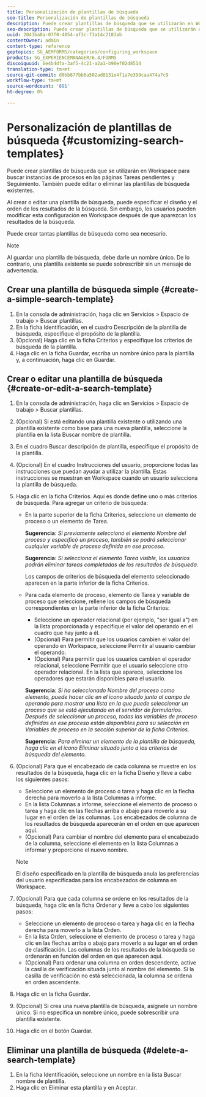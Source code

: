 ```yaml
---
title: Personalización de plantillas de búsqueda
seo-title: Personalización de plantillas de búsqueda
description: Puede crear plantillas de búsqueda que se utilizarán en Workspace para buscar instancias de procesos en las páginas Tareas pendientes y Seguimiento. También puede editar o eliminar las plantillas de búsqueda existentes.
seo-description: Puede crear plantillas de búsqueda que se utilizarán en Workspace para buscar instancias de procesos en las páginas Tareas pendientes y Seguimiento. También puede editar o eliminar las plantillas de búsqueda existentes.
uuid: 2043ba8a-07f0-4054-af3c-f3a14c2183ab
contentOwner: admin
content-type: reference
geptopics: SG_AEMFORMS/categories/configuring_workspace
products: SG_EXPERIENCEMANAGER/6.4/FORMS
discoiquuid: 6e4b4dfa-3af5-4c21-a2a1-b90ef02d8514
translation-type: tm+mt
source-git-commit: d0bb877bb6a502ad0131e4f1a7e399caa474a7c9
workflow-type: tm+mt
source-wordcount: '891'
ht-degree: 0%

---
```



# Personalización de plantillas de búsqueda {#customizing-search-templates}

Puede crear plantillas de búsqueda que se utilizarán en Workspace para buscar instancias de procesos en las páginas Tareas pendientes y Seguimiento. También puede editar o eliminar las plantillas de búsqueda existentes.

Al crear o editar una plantilla de búsqueda, puede especificar el diseño y el orden de los resultados de la búsqueda. Sin embargo, los usuarios pueden modificar esta configuración en Workspace después de que aparezcan los resultados de la búsqueda.

Puede crear tantas plantillas de búsqueda como sea necesario.

>[!NOTE]
>
>Al guardar una plantilla de búsqueda, debe darle un nombre único. De lo contrario, una plantilla existente se puede sobrescribir sin un mensaje de advertencia.

## Crear una plantilla de búsqueda simple {#create-a-simple-search-template}

1. En la consola de administración, haga clic en Servicios > Espacio de trabajo > Buscar plantillas.
1. En la ficha Identificación, en el cuadro Descripción de la plantilla de búsqueda, especifique el propósito de la plantilla.
1. (Opcional) Haga clic en la ficha Criterios y especifique los criterios de búsqueda de la plantilla.
1. Haga clic en la ficha Guardar, escriba un nombre único para la plantilla y, a continuación, haga clic en Guardar.

## Crear o editar una plantilla de búsqueda {#create-or-edit-a-search-template}

1. En la consola de administración, haga clic en Servicios > Espacio de trabajo > Buscar plantillas.
1. (Opcional) Si está editando una plantilla existente o utilizando una plantilla existente como base para una nueva plantilla, seleccione la plantilla en la lista Buscar nombre de plantilla.
1. En el cuadro Buscar descripción de plantilla, especifique el propósito de la plantilla.
1. (Opcional) En el cuadro Instrucciones del usuario, proporcione todas las instrucciones que puedan ayudar a utilizar la plantilla. Estas instrucciones se muestran en Workspace cuando un usuario selecciona la plantilla de búsqueda.
1. Haga clic en la ficha Criterios. Aquí es donde define uno o más criterios de búsqueda. Para agregar un criterio de búsqueda:

   * En la parte superior de la ficha Criterios, seleccione un elemento de proceso o un elemento de Tarea.

      **Sugerencia**:  *Si previamente seleccionó el elemento Nombre del proceso y especificó un proceso, también se podrá seleccionar cualquier variable de proceso definida en ese proceso.*

      **Sugerencia**:  *Si selecciona el elemento Tarea visible, los usuarios podrán eliminar tareas completadas de los resultados de búsqueda.*

      Los campos de criterios de búsqueda del elemento seleccionado aparecen en la parte inferior de la ficha Criterios.

   * Para cada elemento de proceso, elemento de Tarea y variable de proceso que seleccione, rellene los campos de búsqueda correspondientes en la parte inferior de la ficha Criterios:

      * Seleccione un operador relacional (por ejemplo, &quot;ser igual a&quot;) en la lista proporcionada y especifique el valor del operando en el cuadro que hay junto a él.
      * (Opcional) Para permitir que los usuarios cambien el valor del operando en Workspace, seleccione Permitir al usuario cambiar el operando.
      * (Opcional) Para permitir que los usuarios cambien el operador relacional, seleccione Permitir que el usuario seleccione otro operador relacional. En la lista que aparece, seleccione los operadores que estarán disponibles para el usuario.

      **Sugerencia**:  *Si ha seleccionado Nombre del proceso como elemento, puede hacer clic en el icono situado junto al campo de operando para mostrar una lista en la que puede seleccionar un proceso que se está ejecutando en el servidor de formularios. Después de seleccionar un proceso, todas las variables de proceso definidas en ese proceso están disponibles para su selección en Variables de proceso en la sección superior de la ficha Criterios.*

      **Sugerencia**:  *Para eliminar un elemento de la plantilla de búsqueda, haga clic en el icono Eliminar situado junto a los criterios de búsqueda del elemento.*


1. (Opcional) Para que el encabezado de cada columna se muestre en los resultados de la búsqueda, haga clic en la ficha Diseño y lleve a cabo los siguientes pasos:

   * Seleccione un elemento de proceso o tarea y haga clic en la flecha derecha para moverlo a la lista Columnas a informe.
   * En la lista Columnas a informe, seleccione el elemento de proceso o tarea y haga clic en las flechas arriba o abajo para moverlo a su lugar en el orden de las columnas. Los encabezados de columna de los resultados de búsqueda aparecerán en el orden en que aparecen aquí.
   * (Opcional) Para cambiar el nombre del elemento para el encabezado de la columna, seleccione el elemento en la lista Columnas a informar y proporcione el nuevo nombre.

   >[!NOTE]
   >
   >El diseño especificado en la plantilla de búsqueda anula las preferencias del usuario especificadas para los encabezados de columna en Workspace.

1. (Opcional) Para que cada columna se ordene en los resultados de la búsqueda, haga clic en la ficha Ordenar y lleve a cabo los siguientes pasos:

   * Seleccione un elemento de proceso o tarea y haga clic en la flecha derecha para moverlo a la lista Orden.
   * En la lista Orden, seleccione el elemento de proceso o tarea y haga clic en las flechas arriba o abajo para moverlo a su lugar en el orden de clasificación. Las columnas de los resultados de la búsqueda se ordenarán en función del orden en que aparecen aquí.
   * (Opcional) Para ordenar una columna en orden descendente, active la casilla de verificación situada junto al nombre del elemento. Si la casilla de verificación no está seleccionada, la columna se ordena en orden ascendente.

1. Haga clic en la ficha Guardar.
1. (Opcional) Si crea una nueva plantilla de búsqueda, asígnele un nombre único. Si no especifica un nombre único, puede sobrescribir una plantilla existente.
1. Haga clic en el botón Guardar.

## Eliminar una plantilla de búsqueda {#delete-a-search-template}

1. En la ficha Identificación, seleccione un nombre en la lista Buscar nombre de plantilla.
1. Haga clic en Eliminar esta plantilla y en Aceptar.


